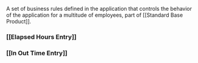 A set of business rules defined in the application that controls the behavior of the application for a multitude of employees, part of [[Standard Base Product]]. 

### [[Elapsed Hours Entry]]

### [[In Out Time Entry]]
